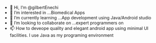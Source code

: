 - 👋 Hi, I’m @gilbertEnechi
- 👀 I’m interested in ...Biomedical Apps
- 🌱 I’m currently learning ...App development using Java/Android studio
- 💞️ I’m looking to collaborate on ...expert programmers on
- 📫 How to deveope quality and elegant android app using minimal UI facilities.
I use Java as my programing environment

<!---
gilbertEnechi/gilbertEnechi is a ✨ special ✨ repository because its `README.md` (this file) appears on your GitHub profile.
You can click the Preview link to take a look at your changes.
--->

